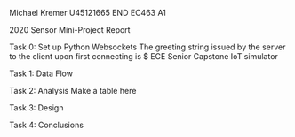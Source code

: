 Michael Kremer
U45121665
END EC463 A1

2020 Sensor Mini-Project Report

Task 0: Set up Python Websockets
    The greeting string issued by the server to the client upon first connecting is
    $ ECE Senior Capstone IoT simulator
    
Task 1: Data Flow
    
Task 2: Analysis
    Make a table here

Task 3: Design

Task 4: Conclusions

